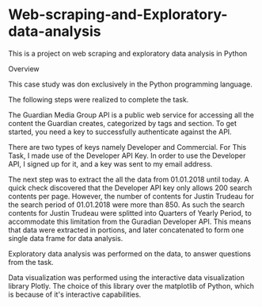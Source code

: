 # Web-scraping-and-Exploratory-data-analysis
This is a project on web scraping and exploratory data analysis in Python

Overview 

This case study was don exclusively in the Python programming language.

The following steps were realized to complete the task.

The Guardian Media Group API is a public web service for accessing all the content the Guardian creates, categorized by tags and section. 
To get started, you need a key to successfully authenticate against the API.

There are two types of keys namely Developer and Commercial. For This Task, I made use of the Developer API Key.
In order to use the Developer API, I signed up for it, and a key was sent to my email address.

The next step was to extract the all the data from 01.01.2018 until today. 
A quick check discovered that the Developer API key only allows 200 search contents per page. 
However, the number of contents for Justin Trudeau for the search period of 01.01.2018 were more than 850. 
As such the search contents for Justin Trudeau were splitted into Quarters of Yearly Period, to accommodate this limitation from the Guradian Developer API. 
This means that data were extracted in portions, and later concatenated to form one single data frame for data analysis.

Exploratory data analysis was performed on the data, to answer questions from the task.

Data visualization was performed using the interactive data visualization library Plotly. 
The choice of this library over the matplotlib of Python, which is because of it's interactive capabilities.
